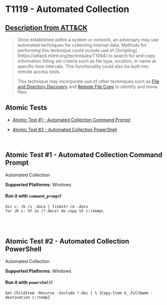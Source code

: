 # T1119 - Automated Collection
## [Description from ATT&CK](https://attack.mitre.org/wiki/Technique/T1119)
<blockquote>Once established within a system or network, an adversary may use automated techniques for collecting internal data. Methods for performing this technique could include use of [Scripting](https://attack.mitre.org/techniques/T1064) to search for and copy information fitting set criteria such as file type, location, or name at specific time intervals. This functionality could also be built into remote access tools. 

This technique may incorporate use of other techniques such as [File and Directory Discovery](https://attack.mitre.org/techniques/T1083) and [Remote File Copy](https://attack.mitre.org/techniques/T1105) to identify and move files.</blockquote>

## Atomic Tests

- [Atomic Test #1 - Automated Collection Command Prompt](#atomic-test-1---automated-collection-command-prompt)

- [Atomic Test #2 - Automated Collection PowerShell](#atomic-test-2---automated-collection-powershell)


<br/>

## Atomic Test #1 - Automated Collection Command Prompt
Automated Collection

**Supported Platforms:** Windows


#### Run it with `command_prompt`! 
```
dir c: /b /s .docx | findstr /e .docx
for /R c: %f in (*.docx) do copy %f c:\temp\
```



<br/>
<br/>

## Atomic Test #2 - Automated Collection PowerShell
Automated Collection

**Supported Platforms:** Windows


#### Run it with `powershell`! 
```
Get-ChildItem -Recurse -Include *.doc | % {Copy-Item $_.FullName -destination c:\temp}
```



<br/>
